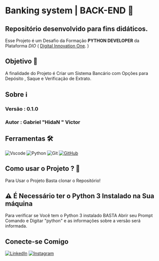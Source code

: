 # Banking system | BACK-END  🚀

## Repositório desenvolvido para fins didáticos.
Esse Projeto é um Desafio da Formação **PYTHON DEVELOPER** da Plataforma *DIO* ( [Digital Innovation One](https://www.dio.me/). )

## Objetivo 🎯
A finalidade do Projeto é Criar um Sistema Bancário com Opções para Depósito , Saque e Verificação de Extrato.

## Sobre ℹ️
### Versão : 0.1.0
### Autor : Gabriel "HidaN " Victor

## Ferramentas 🛠️

 ![Vscode](https://img.shields.io/badge/Vscode-007ACC?style=for-the-badge&logo=visual-studio-code&logoColor=white) ![Python](https://img.shields.io/badge/python-3670A0?style=for-the-badge&logo=python&logoColor=ffdd54) ![Git](https://img.shields.io/badge/GIT-E44C30?style=for-the-badge&logo=git&logoColor=white) [![GitHub](https://img.shields.io/badge/GitHub-100000?style=for-the-badge&logo=github&logoColor=white)](https://github.com/SEUUSERNAME)

## Como usar o Projeto ? 🤔
Para Usar o Projeto Basta clonar o Repositório!
## ⚠️ É Necessário ter o Python 3 Instalado na Sua máquina
Para verificar se Você tem o Python 3 instalado BASTA Abrir seu Prompt Comando e Digitar "python" e as informações sobre a versão será informada.


## Conecte-se Comigo
[![LinkedIn](https://img.shields.io/badge/LinkedIn-0077B5?style=for-the-badge&logo=linkedin&logoColor=white)](https://www.linkedin.com/gabriel-victor-a8b6a0206/) 	[![Instagram](https://img.shields.io/badge/-Instagram-%23E4405F?style=for-the-badge&logo=instagram&logoColor=white)](https://www.instagram.com/gvictorbf/)
